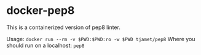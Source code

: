 docker-pep8
===========

This is a containerized version of pep8 linter.

Usage:
`docker run --rm -v $PWD:$PWD:ro -w $PWD tjamet/pep8`
Where you should run on a localhost:
`pep8`
